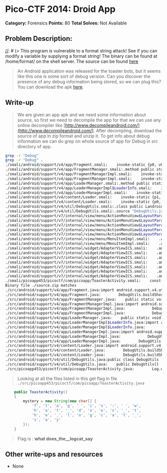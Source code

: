 # Pico-CTF 2014: Droid App

**Category:** Forensics
**Points:** 80
**Total Solves:** Not Available
## Problem Description:

[//]: # (> This program is vulnerable to a format string attack! See if you can modify a variable by supplying a format string! The binary can be found at /home/format/ on the shell server. The source can be found [here](format.c\).)
> An Android application was released for the toaster bots, but it seems like this one is some sort of debug version. Can you discover the presence of any debug information being stored, so we can plug this?
You can download the apk [here](https://picoctf.com/problem-static/forensics/DroidApp/ToasterBot.apk).

## Write-up
[//]: # (> Your write up goes here.)
> We are given an app apk and we need some information about source, so first we need to decompile the app for that we can use any online decompiler like [http://www.decompileandroid.com/](http://www.decompileandroid.com/). 
> After decompling, download the source of app in zip format and unzip it.
> To get info about debug information we can do grep on whole source of app for Debug in src directory of app.
```bash
grep -r "Debug" 
grep -r "Debug" .
./smali/android/support/v4/app/Fragment.smali:    invoke-static {p0, v0}, Landroid/support/v4/util/DebugUtils;->buildShortClassTag(Ljava/lang/Object;Ljava/lang/StringBuilder;)V
./smali/android/support/v4/app/FragmentManager.smali:.method public static enableDebugLogging(Z)V
./smali/android/support/v4/app/FragmentManagerImpl.smali:    invoke-static {v1, v0}, Landroid/support/v4/util/DebugUtils;->buildShortClassTag(Ljava/lang/Object;Ljava/lang/StringBuilder;)V
./smali/android/support/v4/app/FragmentManagerImpl.smali:    invoke-static {v1, v0}, Landroid/support/v4/util/DebugUtils;->buildShortClassTag(Ljava/lang/Object;Ljava/lang/StringBuilder;)V
./smali/android/support/v4/app/LoaderManager.smali:.method public static enableDebugLogging(Z)V
./smali/android/support/v4/app/LoaderManagerImpl$LoaderInfo.smali:    invoke-static {v1, v0}, Landroid/support/v4/util/DebugUtils;->buildShortClassTag(Ljava/lang/Object;Ljava/lang/StringBuilder;)V
./smali/android/support/v4/app/LoaderManagerImpl.smali:    invoke-static {v1, v0}, Landroid/support/v4/util/DebugUtils;->buildShortClassTag(Ljava/lang/Object;Ljava/lang/StringBuilder;)V
./smali/android/support/v4/content/Loader.smali:    invoke-static {p1, v0}, Landroid/support/v4/util/DebugUtils;->buildShortClassTag(Ljava/lang/Object;Ljava/lang/StringBuilder;)V
./smali/android/support/v4/content/Loader.smali:    invoke-static {p0, v0}, Landroid/support/v4/util/DebugUtils;->buildShortClassTag(Ljava/lang/Object;Ljava/lang/StringBuilder;)V
./smali/android/support/v4/util/DebugUtils.smali:.class public Landroid/support/v4/util/DebugUtils;
./smali/android/support/v4/util/DebugUtils.smali:.source "DebugUtils.java"
./smali/android/support/v7/internal/view/menu/ActionMenuView$LayoutParams.smali:    .annotation runtime Landroid/view/ViewDebug$ExportedProperty;
./smali/android/support/v7/internal/view/menu/ActionMenuView$LayoutParams.smali:    .annotation runtime Landroid/view/ViewDebug$ExportedProperty;
./smali/android/support/v7/internal/view/menu/ActionMenuView$LayoutParams.smali:    .annotation runtime Landroid/view/ViewDebug$ExportedProperty;
./smali/android/support/v7/internal/view/menu/ActionMenuView$LayoutParams.smali:    .annotation runtime Landroid/view/ViewDebug$ExportedProperty;
./smali/android/support/v7/internal/view/menu/ActionMenuView$LayoutParams.smali:    .annotation runtime Landroid/view/ViewDebug$ExportedProperty;
./smali/android/support/v7/internal/view/menu/MenuItemImpl.smali:    .annotation runtime Landroid/view/ViewDebug$CapturedViewProperty;
./smali/android/support/v7/internal/view/menu/MenuItemImpl.smali:    .annotation runtime Landroid/view/ViewDebug$CapturedViewProperty;
./smali/android/support/v7/internal/widget/AdapterViewICS.smali:    .annotation runtime Landroid/view/ViewDebug$ExportedProperty;
./smali/android/support/v7/internal/widget/AdapterViewICS.smali:    .annotation runtime Landroid/view/ViewDebug$ExportedProperty;
./smali/android/support/v7/internal/widget/AdapterViewICS.smali:    .annotation runtime Landroid/view/ViewDebug$ExportedProperty;
./smali/android/support/v7/internal/widget/AdapterViewICS.smali:    .annotation runtime Landroid/view/ViewDebug$ExportedProperty;
./smali/android/support/v7/internal/widget/AdapterViewICS.smali:    .annotation runtime Landroid/view/ViewDebug$CapturedViewProperty;
./smali/android/support/v7/internal/widget/AdapterViewICS.smali:    .annotation runtime Landroid/view/ViewDebug$CapturedViewProperty;
./smali/android/support/v7/internal/widget/AdapterViewICS.smali:    .annotation runtime Landroid/view/ViewDebug$CapturedViewProperty;
./smali/picoapp453/picoctf/com/picoapp/ToasterActivity.smali:    const-string v0, "Debug tag"
Binary file ./source.zip matches
./src/android/support/v4/app/Fragment.java:import android.support.v4.util.DebugUtils;
./src/android/support/v4/app/Fragment.java:        DebugUtils.buildShortClassTag(this, stringbuilder);
./src/android/support/v4/app/FragmentManager.java:    public static void enableDebugLogging(boolean flag)
./src/android/support/v4/app/FragmentManagerImpl.java:import android.support.v4.util.DebugUtils;
./src/android/support/v4/app/FragmentManagerImpl.java:            DebugUtils.buildShortClassTag(mParent, stringbuilder);
./src/android/support/v4/app/FragmentManagerImpl.java:            DebugUtils.buildShortClassTag(mActivity, stringbuilder);
./src/android/support/v4/app/LoaderManager.java:    public static void enableDebugLogging(boolean flag)
./src/android/support/v4/app/LoaderManagerImpl$LoaderInfo.java:import android.support.v4.util.DebugUtils;
./src/android/support/v4/app/LoaderManagerImpl$LoaderInfo.java:        DebugUtils.buildShortClassTag(mLoader, stringbuilder);
./src/android/support/v4/app/LoaderManagerImpl.java:import android.support.v4.util.DebugUtils;
./src/android/support/v4/app/LoaderManagerImpl.java:            DebugUtils.buildShortClassTag(mLoader, stringbuilder);
./src/android/support/v4/app/LoaderManagerImpl.java:        DebugUtils.buildShortClassTag(mActivity, stringbuilder);
./src/android/support/v4/content/Loader.java:import android.support.v4.util.DebugUtils;
./src/android/support/v4/content/Loader.java:        DebugUtils.buildShortClassTag(obj, stringbuilder);
./src/android/support/v4/content/Loader.java:        DebugUtils.buildShortClassTag(this, stringbuilder);
./src/android/support/v4/util/DebugUtils.java:public class DebugUtils
./src/android/support/v4/util/DebugUtils.java:    public DebugUtils()
./src/picoapp453/picoctf/com/picoapp/ToasterActivity.java:        Log.d("Debug tag", mystery);
```
> Looking at all the files listed in this get flag in file `./src/picoapp453/picoctf/com/picoapp/ToasterActivity.java`
```java
    public ToasterActivity()
    {
        mystery = new String(new char[] {
            'f', 'l', 'a', 'g', ' ', 'i', 's', ':', ' ', 'w', 
            'h', 'a', 't', '_', 'd', 'o', 'e', 's', '_', 't', 
            'h', 'e', '_', 'l', 'o', 'g', 'c', 'a', 't', '_', 
            's', 'a', 'y'
        });
    }
```
> Flag is : **what does_the__logcat_say**

## Other write-ups and resources

* None
